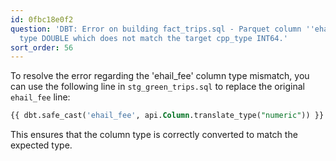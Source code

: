 ```yaml
---
id: 0fbc18e0f2
question: 'DBT: Error on building fact_trips.sql - Parquet column ''ehail_fee'' has
  type DOUBLE which does not match the target cpp_type INT64.'
sort_order: 56
---
```


To resolve the error regarding the 'ehail_fee' column type mismatch, you can use the following line in `stg_green_trips.sql` to replace the original `ehail_fee` line:

```sql
{{ dbt.safe_cast('ehail_fee', api.Column.translate_type("numeric")) }} as ehail_fee,
```

This ensures that the column type is correctly converted to match the expected type.